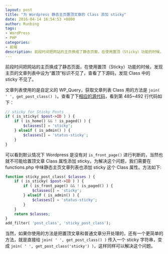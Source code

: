 ```yaml
---
layout: post
title: "为 Wordpress 静态主页置顶文章的 Class 添加 sticky"
date: 2016-04-14 16:54:53 +0800
author: Runbing
tags:
- WordPress
- PHP
categories:
- 前端
description: 前段时间把网站的主页换成了静态页面，在使用置顶（Sticky）功能的时候，发现主页的文章列表中设为“置顶”标识不见了，查看了下源码，发现 Class 中的 sticky 不见了。
---
```


前段时间把网站的主页换成了静态页面，在使用置顶（Sticky）功能的时候，发现主页的文章列表中设为“置顶”标识不见了，查看了下源码，发现 Class 中的 sticky 不见了。

文章列表使用的是自定义的 WP_Query，获取文章列表 Class 用的方法是 `join( ' ', get_post_class() )`。查看了下[相应的源代码](https://core.trac.wordpress.org/browser/tags/4.5/src/wp-includes/post-template.php)，看到第 485\~492 行代码如下：

```php
// sticky for Sticky Posts
if ( is_sticky( $post->ID ) ) {
	if ( is_home() && ! is_paged() ) {
		$classes[] = 'sticky';
	} elseif ( is_admin() ) {
		$classes[] = 'status-sticky';
	}
}
```

可以看到默认情况下 Wordpress 是没有对 `is_front_page()` 进行判断的，当然也就不可能给置顶文章 Class 属性添加 sticky。为解决这个问题，我们需要在 functions.php 中味静态主页文章列表也添加 sticky 这个 Class 属性。方法如下:

```php
function sticky_post_class( $classes ) {
	if ( is_sticky( $post->ID ) ) {
		if ( is_front_page() && ! is_paged() ) {
			$classes[] = 'sticky';
		} elseif ( is_admin() ) {
			$classes[] = 'status-sticky';
		}
	}
    return $classes;
}
add_filter( 'post_class', 'sticky_post_class');
```

当然，如果你使用的方法是把置顶文章和普通文章分开处理的，还有一个更简单的方法，就是直接给 `join( ' ', get_post_class() )` 传入一个 sticky 字符串，变成 `join( ' ', get_post_class('sticky') )`，这样同样可以解决这个问题。